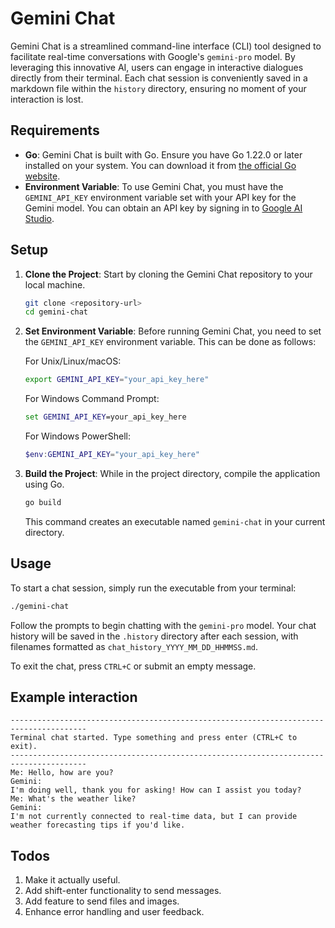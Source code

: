 # Gemini Chat

Gemini Chat is a streamlined command-line interface (CLI) tool designed to facilitate real-time conversations with Google's `gemini-pro` model. By leveraging this innovative AI, users can engage in interactive dialogues directly from their terminal. Each chat session is conveniently saved in a markdown file within the `history` directory, ensuring no moment of your interaction is lost.

## Requirements

- **Go**: Gemini Chat is built with Go. Ensure you have Go 1.22.0 or later installed on your system. You can download it from [the official Go website](https://golang.org/dl/).
- **Environment Variable**: To use Gemini Chat, you must have the `GEMINI_API_KEY` environment variable set with your API key for the Gemini model. You can obtain an API key by signing in to [Google AI Studio](https://ai.google.dev/).

## Setup

1. **Clone the Project**: Start by cloning the Gemini Chat repository to your local machine.

    ```sh
    git clone <repository-url>
    cd gemini-chat
    ```

2. **Set Environment Variable**: Before running Gemini Chat, you need to set the `GEMINI_API_KEY` environment variable. This can be done as follows:

   For Unix/Linux/macOS:

    ```sh
    export GEMINI_API_KEY="your_api_key_here"
    ```

   For Windows Command Prompt:

    ```cmd
    set GEMINI_API_KEY=your_api_key_here
    ```

   For Windows PowerShell:

    ```powershell
    $env:GEMINI_API_KEY="your_api_key_here"
    ```

3. **Build the Project**: While in the project directory, compile the application using Go.

    ```sh
    go build
    ```

   This command creates an executable named `gemini-chat` in your current directory.

## Usage

To start a chat session, simply run the executable from your terminal:

```sh
./gemini-chat
```
Follow the prompts to begin chatting with the `gemini-pro` model. Your chat history will be saved in the `.history` directory after each session, with filenames formatted as `chat_history_YYYY_MM_DD_HHMMSS.md`.

To exit the chat, press `CTRL+C` or submit an empty message.

## Example interaction
```
---------------------------------------------------------------------------------------
Terminal chat started. Type something and press enter (CTRL+C to exit).
---------------------------------------------------------------------------------------
Me: Hello, how are you?
Gemini: 
I'm doing well, thank you for asking! How can I assist you today?
Me: What's the weather like?
Gemini: 
I'm not currently connected to real-time data, but I can provide weather forecasting tips if you'd like.
```

## Todos
1. Make it actually useful.
2. Add shift-enter functionality to send messages.
3. Add feature to send files and images.
4. Enhance error handling and user feedback.
